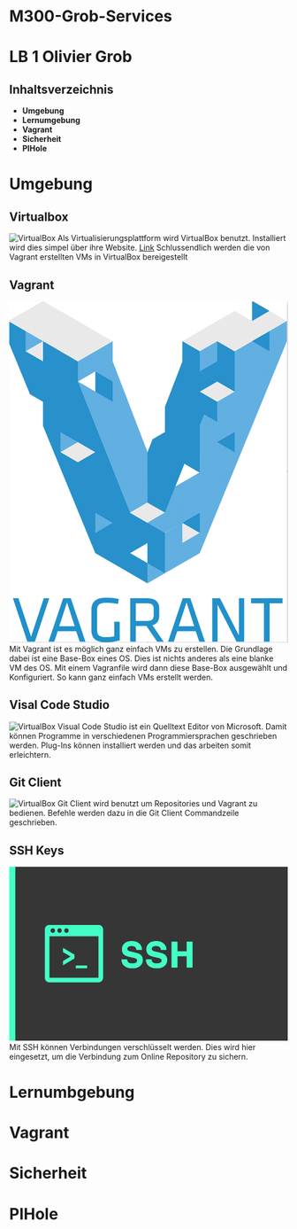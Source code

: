 # M300-Grob-Services
# LB 1 Olivier Grob

## Inhaltsverzeichnis

- **Umgebung**
- **Lernumgebung**
- **Vagrant**
- **Sicherheit**
- **PIHole**


# Umgebung
## Virtualbox
![VirtualBox](images/.PNG)
Als Virtualisierungsplattform wird VirtualBox benutzt.
Installiert wird dies simpel über ihre Website. [Link](https://www.virtualbox.org/wiki/Downloads)
Schlussendlich werden die von Vagrant erstellten VMs in VirtualBox bereigestellt

## Vagrant
![VirtualBox](images/Vagrant.PNG)
Mit Vagrant ist es möglich ganz einfach VMs zu erstellen. Die Grundlage dabei ist eine Base-Box eines OS. Dies ist nichts anderes als eine blanke VM des OS. Mit einem Vagranfile wird dann diese Base-Box ausgewählt und Konfiguriert. So kann ganz einfach VMs erstellt werden.

## Visal Code Studio
![VirtualBox](images/vcs.PNG)
Visual Code Studio ist ein Quelltext Editor von Microsoft. Damit können Programme in verschiedenen Programmiersprachen geschrieben werden. Plug-Ins können installiert werden und das arbeiten somit erleichtern. 

## Git Client
![VirtualBox](images/gitclient.PNG)
Git Client wird benutzt um Repositories und Vagrant zu bedienen. Befehle werden dazu in die Git Client Commandzeile geschrieben.

## SSH Keys
![VirtualBox](images/ssh.PNG)
Mit SSH können Verbindungen verschlüsselt werden. Dies wird hier eingesetzt, um die Verbindung zum Online Repository zu sichern.

# Lernumbgebung

# Vagrant

# Sicherheit

# PIHole

